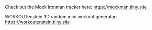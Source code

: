 Check out the Mock Ironman tracker here: https://mockman.tiiny.site

WORKOUTenstein 3D random mini workout generator: https://workoutenstein.tiiny.site
